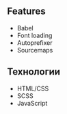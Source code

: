 ## Features
- Babel
- Font loading
- Autoprefixer
- Sourcemaps

## Технологии
- HTML/CSS
- SCSS
- JavaScript
